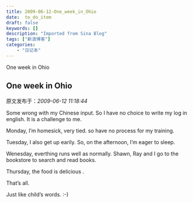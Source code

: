 ```yaml
---
title: 2009-06-12-One_week_in_Ohio
date:  to_do_item
draft: false
keywords: []
description: "Imported from Sina Blog"
tags: ["新浪博客"]
categories: 
    - "日记本"
---
```

One week in Ohio
## One week in Ohio

 原文发布于：*2009-06-12 11:18:44*

Some wrong with my Chinese input. So I have no choice to write
my log in english. It is a challenge to me. 

Monday, I’m homesick, very tied. so have no process for my
training.

Tuesday, I also get up earily. So, on the afternoon, I’m eager
to sleep.

Wenesday, everthing runs well as normally. Shawn, Ray and I go
to the bookstore to search and read books.

Thursday, the food is delicious .

 

That’s all.

Just like child’s words. &#58;-)


